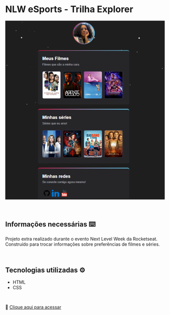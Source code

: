 # NLW eSports - Trilha Explorer

![picture](./.github/picture.png)

<br>

## Informações necessárias ⌨️

Projeto extra realizado durante o evento Next Level Week da Rocketseat. Construído para trocar informações sobre preferências de filmes e séries. 

<br>

## Tecnologias utilizadas ⚙️

* HTML
* CSS

<br>

🔗 [Clique aqui para acessar](https://nayaraoliveira1.github.io/nlw-esports-desafio-extra/)

